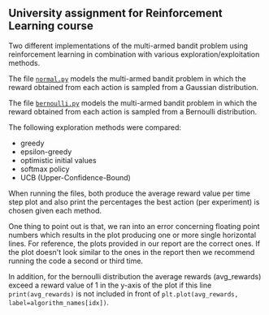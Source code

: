 ## University assignment for Reinforcement Learning course

Two different implementations of the multi-armed bandit problem using reinforcement learning in combination with various exploration/exploitation methods.

The file [`normal.py`](normal.py) models the multi-armed bandit problem in which the reward obtained from each action is sampled from a Gaussian distribution. 

The file [`bernoulli.py`](bernoulli.py) models the multi-armed bandit problem in which the reward obtained from each action is sampled from a Bernoulli distribution.

The following exploration methods were compared:
- greedy
- epsilon-greedy
- optimistic initial values
- softmax policy
- UCB (Upper-Confidence-Bound)

When running the files, both produce the average reward value per time step plot and also print the percentages the best action (per experiment) is chosen given each method.

One thing to point out is that, we ran into an error concerning floating point numbers which results in the plot producing one or more single horizontal lines. For reference, the plots provided in our report are the correct ones. If the plot doesn't look similar to the ones in the report then we recommend running the code a second or third time.

In addition, for the bernoulli distribution the average rewards (avg_rewards) exceed a reward value of 1 in the y-axis of the plot if this line `print(avg_rewards)` is not included in front of `plt.plot(avg_rewards, label=algorithm_names[idx])`. 
